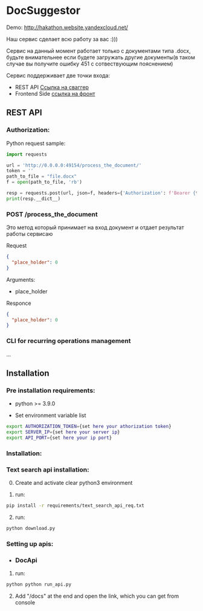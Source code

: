 # DocSuggestor

Demo: http://hakathon.website.yandexcloud.net/

Наш сервис сделает всю работу за вас :)))

Сервис на данный момент работает только с документами типа .docx,
будьте внимательнее если будете загружать другие документы(в таком случае вы получите ошибку 451 с сотвествующим пояснением)


Сервис поддерживает две точки входа:

- REST API [Ссылка на сваггер]()
- Frontend Side [ссылка на фронт]()

## REST API

### Authorization:

Python request sample:

```python
import requests

url = 'http://0.0.0.0:49154/process_the_document/'
token = ''
path_to_file = "file.docx"
f = open(path_to_file, 'rb')

resp = requests.post(url, json=f, headers={'Authorization': f'Bearer {token}'})
print(resp.__dict__)
```

### POST /process_the_document

Это метод который принимает на вход документ и отдает результат работы сервисаю

Request

```json
{
  "place_holder": 0
}
```

Arguments:

* place_holder

Responce

```json
{
  "place_holder": 0
}
```


### CLI for recurring operations management

...

## Installation

### Pre installation requirements:

* python >= 3.9.0

* Set environment variable list

```bash
export AUTHORIZATION_TOKEN={set here your athorization token}
export SERVER_IP={set here your server ip}
export API_PORT={set here your ip port}
```

### Installation:

### Text search api installation:

0) Create and activate clear python3 environment


1) run:

```bash
pip install -r requirements/text_search_api_req.txt
```

2) run:

```bash
python download.py
```

### Setting up apis:

* ### DocApi

1) run:

```bash
python python run_api.py
```

2) Add "/docs" at the end and open the link, which you can get from console 



